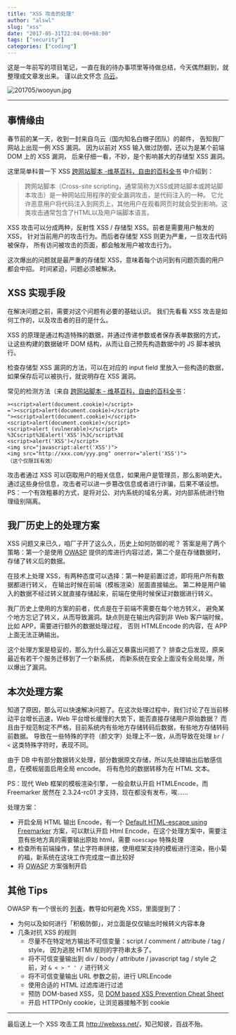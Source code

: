 ```yaml
---
title: "XSS 攻击的处理"
author: "alswl"
slug: "xss"
date: "2017-05-31T22:04:00+08:00"
tags: ["security"]
categories: ["coding"]
---
```



这是一年前写的项目笔记，一直在我的待办事项里等待做总结，今天偶然翻到，就整理成文章发出来。
谨以此文怀念 [乌云](http://wooyun.org/)。

![201705/wooyun.jpg](https://4ocf5n.dijingchao.com/upload_dropbox/201705/wooyun.jpg)

----


## 事情缘由

春节前的某一天，收到一封来自乌云（国内知名白帽子团队）的邮件，
告知我厂网站上出现一例 XSS 漏洞。
因为以前对 XSS 输入做过防御，还以为是某个前端 DOM 上的 XSS 漏洞，
后来仔细一看，不妙，是个影响甚大的存储型 XSS 漏洞。

这里简单科普一下 XSS
[跨网站脚本 -维基百科，自由的百科全书](https://zh.wikipedia.org/zh-cn/%E8%B7%A8%E7%B6%B2%E7%AB%99%E6%8C%87%E4%BB%A4%E7%A2%BC)
中介绍到：

>   跨网站脚本（Cross-site  scripting，通常简称为XSS或跨站脚本或跨站脚本攻击）是一种网站应用程序的安全漏洞攻击，是代码注入的一种。
>   它允许恶意用户将代码注入到网页上，其他用户在观看网页时就会受到影响。这类攻击通常包含了HTML以及用户端脚本语言。

XSS 攻击可以分成两种，反射性 XSS / 存储型 XSS。前者是需要用户触发的 XSS，
针对当前用户的攻击行为。而后者存储型 XSS 则更为严重，一旦攻击代码被保存，
所有访问被攻击的页面，都会触发用户被攻击行为。

这次爆出的问题就是最严重的存储型 XSS，意味着每个访问到有问题页面的用户都会中招。
时间紧迫，问题必须被解决。


##  XSS 实现手段

在解决问题之前，需要对这个问题有必要的基础认识。
我们先看看 XSS 攻击是如何工作的，以及攻击者的目的是什么。

XSS 的原理是通过构造特殊的数据，并通过传递参数或者保存表单数据的方式，
让这些构建的数据破坏 DOM 结构，从而让自己预先构造数据中的 JS 脚本被执行。

检查存储型 XSS 漏洞的方法，可以在对应的 input field 里放入一些构造的数据，如果保存后可以被执行，就说明存在 XSS 漏洞。

常见的检测方法（来自 [跨网站脚本 - 维基百科，自由的百科全书](https://zh.wikipedia.org/zh-cn/%E8%B7%A8%E7%B6%B2%E7%AB%99%E6%8C%87%E4%BB%A4%E7%A2%BC#.E6.A3.80.E6.B5.8B.E6.96.B9.E6.B3.95)：

```
><script>alert(document.cookie)</script>
='><script>alert(document.cookie)</script>
"><script>alert(document.cookie)</script>
<script>alert(document.cookie)</script>
<script>alert (vulnerable)</script>
%3Cscript%3Ealert('XSS')%3C/script%3E
<script>alert('XSS')</script>
<img src="javascript:alert('XSS')">
<img src="http://xxx.com/yyy.png" onerror="alert('XSS')">
（这个仅限IE有效）
```

攻击者通过 XSS 可以窃取用户的相关信息，如果用户是管理员，那么影响更大。
通过这些身份信息，攻击者可以进一步篡改信息或者进行诈骗，后果不堪设想。
PS：一个有效粗暴的方式，是将对公、对内系统的域名分离，对内部系统进行物理级别隔离。


## 我厂历史上的处理方案

XSS 问题又来已久，咱厂子开了这么久，历史上如何防御的呢？
答案是用了两个策略：第一个是使用 [OWASP](https://www.owasp.org/index.php/Main_Page)
提供的库进行内容过滤，第二个是在存储数据时，存储了转义后的数据。

在技术上处理 XSS，有两种态度可以选择：第一种是前置过滤，即将用户所有数据都进行转义，
在输出时候在前端（模板渲染）层面直接输出。
第二种是用户输入的数据不经过转义就直接存储起来，前端在使用时候保证对数据进行转义。

我厂历史上使用的方案的前者，优点是在于前端不需要在每个地方转义，
避免某个地方忘记了转义，从而导致漏洞。缺点则是在输出内容到非 Web 客户端时候，比如
APP，需要进行额外的数据处理过程， 否则 HTMLEncode 的内容，在 APP
上面无法正确输出。

这个处理方案是稳妥的，那么为什么最近又暴露出问题了？
排查之后发现，原来最近有若干个服务迁移到了一个新系统，
而新系统在安全上面没有全局处理，所以爆出了漏洞。


## 本次处理方案

知道了原因，那么可以快速解决问题了。在这次处理过程中，我们讨论了在当前移动平台增长迅速，Web 平台增长缓慢的大势下，能否直接存储用户原始数据？
而且由于规范制定不严格，目前系统内有些地方存储转码后数据，有些地方存储转码前数据。
导致在一些特殊的字符（颜文字）处理上不一致，从而导致在处理 `br` / `<` 这类特殊字符时，表现不同。

由于 DB 中有部分数据转义处理，部分数据原文存储，所以先处理输出后敏感信息，在模板层面启用全局
encode。 将有危险的数据转移为在 HTML 文本。

PS：现代 Web 框架的模板渲染引擎，一般会默认开启 HTMLEncode，而
Freemarker 居然在 2.3.24-rc01 才支持，现在都没有发布，唉……

处理方案：

-   开启全局 HTML 输出 Encode，有一个 [Default HTML-escape using Freemarker](http://watchitlater.com/blog/2011/10/default-html-escape-using-freemarker/) 方案，可以默认开启 Html Encode，在这个处理方案中，需要注意有些地方真的需要输出原始 html，需要 `noescape` 特殊处理
-   检查所有前端操作，禁止字符串拼接，使用框架支持的模板进行渲染，拖小菊的福，新系统在这块工作完成度一直比较好
-   将 [OWASP](https://www.owasp.org/index.php/Main_Page) 方案强制开启


## 其他 Tips

OWASP 有一个很长的 [列表](https://www.owasp.org/index.php/SS_(Cross_Site_Scripting)_Prevention_Cheat_Sheet)，教导如何避免 XSS，里面提到了：

-   为何以及如何进行「积极防御」，对立面是仅仅输出时候转义内容本身
-   几条对抗 XSS 的规则
    -   尽量不在特定地方输出不可信变量：script / comment / attribute / tag / style， 因为逃脱 HTMl 规则的字符串太多了。
    - 将不可信变量输出到 div / body / attribute / javascript tag / style 之前，对 `& < > " ' /` 进行转义
    -   将不可信变量输出 URL 参数之前，进行 URLEncode
    -   使用合适的 HTML 过滤库进行过滤
    -   预防 DOM-based XSS，见 [DOM based XSS Prevention Cheat Sheet](https://www.owasp.org/index.php/DOM_based_XSS_Prevention_Cheat_Sheet)
    -   开启 HTTPOnly cookie，让浏览器接触不到 cookie

----

最后送上一个 XSS 攻击工具 <http://webxss.net/>，知己知彼，百战不殆。
